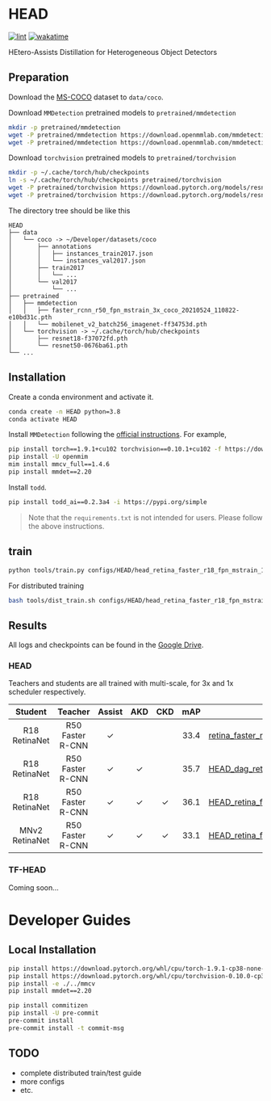 # HEAD

[![lint](https://github.com/LutingWang/HEAD/actions/workflows/lint.yaml/badge.svg)](https://github.com/LutingWang/HEAD/actions/workflows/lint.yaml)
[![wakatime](https://wakatime.com/badge/github/LutingWang/HEAD.svg)](https://wakatime.com/badge/github/LutingWang/HEAD)

HEtero-Assists Distillation for Heterogeneous Object Detectors

## Preparation

Download the [MS-COCO](https://cocodataset.org/#download) dataset to `data/coco`.

Download `MMDetection` pretrained models to `pretrained/mmdetection`

```bash
mkdir -p pretrained/mmdetection
wget -P pretrained/mmdetection https://download.openmmlab.com/mmdetection/v2.0/faster_rcnn/faster_rcnn_r50_fpn_mstrain_3x_coco/faster_rcnn_r50_fpn_mstrain_3x_coco_20210524_110822-e10bd31c.pth
wget -P pretrained/mmdetection https://download.openmmlab.com/mmdetection/v2.0/third_party/mobilenet_v2_batch256_imagenet-ff34753d.pth
```

Download `torchvision` pretrained models to `pretrained/torchvision`

```bash
mkdir -p ~/.cache/torch/hub/checkpoints
ln -s ~/.cache/torch/hub/checkpoints pretrained/torchvision
wget -P pretrained/torchvision https://download.pytorch.org/models/resnet18-f37072fd.pth
wget -P pretrained/torchvision https://download.pytorch.org/models/resnet50-0676ba61.pth
```

The directory tree should be like this

```
HEAD
├── data
│   └── coco -> ~/Developer/datasets/coco
│       ├── annotations
│       │   ├── instances_train2017.json
│       │   └── instances_val2017.json
│       ├── train2017
│       │   └── ...
│       └── val2017
│           └── ...
├── pretrained
│   ├── mmdetection
│   │   ├── faster_rcnn_r50_fpn_mstrain_3x_coco_20210524_110822-e10bd31c.pth
│   │   └── mobilenet_v2_batch256_imagenet-ff34753d.pth
│   └── torchvision -> ~/.cache/torch/hub/checkpoints
│       ├── resnet18-f37072fd.pth
│       └── resnet50-0676ba61.pth
└── ...
```

## Installation

Create a conda environment and activate it.

```bash
conda create -n HEAD python=3.8
conda activate HEAD
```

Install `MMDetection` following the [official instructions](https://github.com/open-mmlab/mmdetection/blob/master/docs/en/get_started.md/#Installation).
For example,

```bash
pip install torch==1.9.1+cu102 torchvision==0.10.1+cu102 -f https://download.pytorch.org/whl/torch_stable.html
pip install -U openmim
mim install mmcv_full==1.4.6
pip install mmdet==2.20
```

Install `todd`.

```bash
pip install todd_ai==0.2.3a4 -i https://pypi.org/simple
```

> Note that the `requirements.txt` is not intended for users. Please follow the above instructions.

## train

```bash
python tools/train.py configs/HEAD/head_retina_faster_r18_fpn_mstrain_1x_coco.py --work-dir work_dirs/debug --seed 3407
```

For distributed training

```bash
bash tools/dist_train.sh configs/HEAD/head_retina_faster_r18_fpn_mstrain_1x_coco.py 8 --work-dir work_dirs/debug --seed 3407
```

## Results

All logs and checkpoints can be found in the [Google Drive](https://drive.google.com/drive/folders/1cs9WWyBaZmstsKlwnMv7PE9ky-i98WUh?usp=sharing).

### HEAD

Teachers and students are all trained with multi-scale, for 3x and 1x scheduler respectively.

| Student           | Teacher           | Assist        | AKD           | CKD           | mAP   | Config                                                                                                                |
| :-:               | :-:               | :-:           | :-:           | :-:           | :-:   | -                                                                                                                     |
| R18 RetinaNet     | R50 Faster R-CNN  | $\checkmark$  |               |               | 33.4  | [retina_faster_r18_fpn_mstrain_1x_coco](configs/assist/retina_faster_r18_fpn_mstrain_1x_coco.py)                      |
| R18 RetinaNet     | R50 Faster R-CNN  | $\checkmark$  | $\checkmark$  |               | 35.7  | [HEAD_dag_retina_faster_r18_fpn_mstrain_1x_coco](configs/HEAD_dag/HEAD_dag_retina_faster_r18_fpn_mstrain_1x_coco.py)  |
| R18 RetinaNet     | R50 Faster R-CNN  | $\checkmark$  | $\checkmark$  | $\checkmark$  | 36.1  | [HEAD_retina_faster_r18_fpn_mstrain_1x_coco](configs/HEAD/HEAD_retina_faster_r18_fpn_mstrain_1x_coco.py)              |
| MNv2 RetinaNet    | R50 Faster R-CNN  | $\checkmark$  | $\checkmark$  | $\checkmark$  | 33.1  | [HEAD_retina_faster_mnv2_fpn_mstrain_1x_coco](configs/HEAD/HEAD_retina_faster_mnv2_fpn_mstrain_1x_coco.py)            |

### TF-HEAD

Coming soon...

# Developer Guides

## Local Installation

```bash
pip install https://download.pytorch.org/whl/cpu/torch-1.9.1-cp38-none-macosx_11_0_arm64.whl
pip install https://download.pytorch.org/whl/cpu/torchvision-0.10.0-cp38-cp38-macosx_11_0_arm64.whl
pip install -e ./../mmcv
pip install mmdet==2.20
```

```bash
pip install commitizen
pip install -U pre-commit
pre-commit install
pre-commit install -t commit-msg
```

## TODO

- complete distributed train/test guide
- more configs
- etc.
